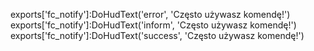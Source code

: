 exports['fc_notify']:DoHudText('error', 'Często używasz komendę!')
exports['fc_notify']:DoHudText('inform', 'Często używasz komendę!')
exports['fc_notify']:DoHudText('success', 'Często używasz komendę!')